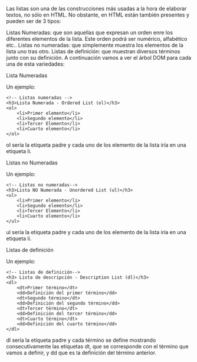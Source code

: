 Las listas son una de las construcciones más usadas a la hora de elaborar textos, no sólo en HTML. No obstante, en HTML están también presentes y pueden ser de 3 tipos:

Listas Numeradas: que son aquellas que expresan un orden enre los diferentes elementos de la lista. Este orden podrá ser numérico, alfabético etc..
Listas no numeradas: que simplemente muestra los elementos de la lista uno tras otro.
Listas de definición: que muestran diversos términos junto con su definición.
A continuación vamos a ver el árbol DOM para cada una de esta variedades:

Lista Numeradas


Un ejemplo:

    <!-- Listas numeradas -->
    <h3>Lista Numerada - Ordered List (ol)</h3>
    <ol>
        <li>Primer elemento</li>
        <li>Segundo elemento</li>
        <li>Tercer Elemento</li>
        <li>Cuarto elemento</li>
    </ol>
ol sería la etiqueta padre y cada uno de los elemento de la lista iría en una etiqueta li.

Listas no Numeradas


Un ejemplo:

    <!-- Listas no numeradas-->
    <h3>Lista NO Numerada - Unordered List (ul)</h3>
    <ul>
        <li>Primer elemento</li>
        <li>Segundo elemento</li>
        <li>Tercer Elemento</li>
        <li>Cuarto elemento</li>
    </ul>
ul sería la etiqueta padre y cada uno de los elemento de la lista iría en una etiqueta li.

Listas de definición


Un ejemplo:

    <!-- Listas de definición-->
    <h3> Lista de descripción - Description List (dl)</h3>
    <dl>
        <dt>Primer término</dt>
        <dd>Definición del primer término</dd>
        <dt>Segundo término</dt>
        <dd>Definición del segundo término</dd>
        <dt>Tercer término</dt>
        <dd>Definición del tercer término</dd>
        <dt>Cuarto término</dt>
        <dd>Definición del cuarto término</dd>
    </dl>
dl sería la etiqueta padre y cada término se define mostrando consecutivamente las etiquetas dt, que se corresponde con el término que vamos a definir, y dd que es la definición del término anterior.
